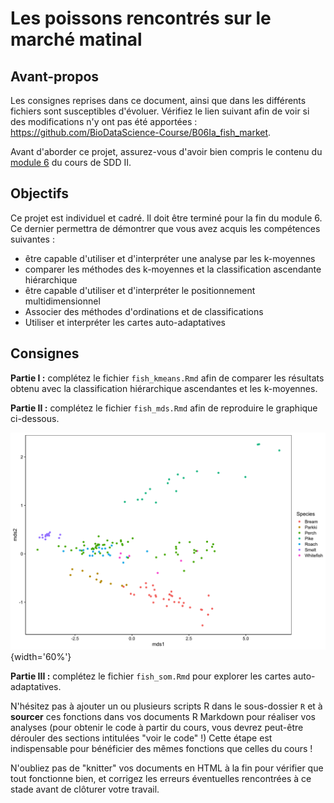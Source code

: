 # Les poissons rencontrés sur le marché matinal

## Avant-propos

Les consignes reprises dans ce document, ainsi que dans les différents fichiers sont susceptibles d'évoluer. Vérifiez le lien suivant afin de voir si des modifications n'y ont pas été apportées : <https://github.com/BioDataScience-Course/B06Ia_fish_market>.

Avant d'aborder ce projet, assurez-vous d'avoir bien compris le contenu du [module 6](https://wp.sciviews.org/sdd-umons2/?iframe=wp.sciviews.org/sdd-umons2-2021/k-moyenne-mds-som.html) du cours de SDD II.

## Objectifs

Ce projet est individuel et cadré. Il doit être terminé pour la fin du module 6. Ce dernier permettra de démontrer que vous avez acquis les compétences suivantes :

- être capable d'utiliser et d'interpréter une analyse par les k-moyennes
- comparer les méthodes des k-moyennes et la classification ascendante hiérarchique
- être capable d'utiliser et d'interpréter le positionnement multidimensionnel
- Associer des méthodes d'ordinations et de classifications
- Utiliser et interpréter les cartes auto-adaptatives

## Consignes

**Partie I :** complétez le fichier `fish_kmeans.Rmd` afin de comparer les résultats obtenu avec la classification hiérarchique ascendantes et les k-moyennes.

**Partie II :** complétez le fichier `fish_mds.Rmd` afin de reproduire le graphique ci-dessous.

![](images/fish_mds.png){width='60%'}

**Partie III :** complétez le fichier `fish_som.Rmd` pour explorer les cartes auto-adaptatives.

N'hésitez pas à ajouter un ou plusieurs scripts R dans le sous-dossier `R` et à  **sourcer** ces fonctions dans vos documents R Markdown pour réaliser vos analyses (pour obtenir le code à partir du cours, vous devrez peut-être dérouler des sections intitulées "voir le code" !) Cette étape est indispensable pour bénéficier des mêmes fonctions que celles du cours !

N'oubliez pas de "knitter" vos documents en HTML à la fin pour vérifier que tout fonctionne bien, et corrigez les erreurs éventuelles rencontrées à ce stade avant de clôturer votre travail.
